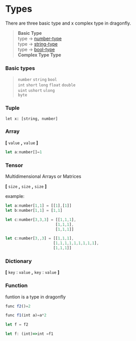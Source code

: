 # Types

There are three basic type and x complex type in dragonfly.
> **Basic Type**\
> type → [number-type](#Number-type)\
> type → [string-type](#String-type)\
> type → [bool-type](#Bool-type)\
> **Complex Type Type**
> 

### Basic types

> `number` `string` `bool`\
> `int` `short` `long` `float` `double`\
> `uint` `ushort` `ulong`\
> `byte`

### Tuple
```
let x: [string, number]
```
### Array

**[** `value` **,** `value` **]**


```js
let a:number[]=1
```

### Tensor
Multidimensional Arrays or Matrices

**[** `size` **,**  `size` **,**  `size`  **]**

example:
```js
let a:number[1,1] = [[1],[1]]
let b:number[1,1] = [1,1]

let c:number[3,3,3] = [[1,1,1],
                      [1,1,1],
                      [1,1,1]]

let c:number[3,,3] = [[1,1,1],
                     [1,1,1,1,1,1,1,1,1],
                     [1,1,1]]
```

### Dictionary
**[** `key` : `value` **,** `key` : `value` **]**

### Function
funtion is a type in dragonfly

```js
func f2()=2

func f1(int a)=a*2

let f = f2

let f: (int)=>int =f1

```